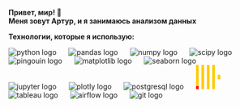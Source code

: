 **Привет, мир! 👋  
Меня зовут Артур, и я занимаюсь анализом данных**

**Технологии, которые я использую:**
  <div align="left">
    <img src="https://cdn.jsdelivr.net/gh/devicons/devicon/icons/python/python-original.svg" height="48" alt="python logo"  />
    <img width="16" />  
    <img src="https://cdn.jsdelivr.net/gh/devicons/devicon/icons/pandas/pandas-original.svg" height="48" alt="pandas logo"  />
    <img width="16" />
    <img src="https://cdn.jsdelivr.net/gh/devicons/devicon/icons/numpy/numpy-original.svg" height="48" alt="numpy logo"  />
    <img width="16" />
    <img src="https://scipy.org/images/logo.svg" height="48" alt="scipy logo"  />
    <img width="16" />
    <img src="https://pingouin-stats.org/build/html/_static/pingouin.png" height="48" alt="pingouin logo"  />
    <img width="16" />
    <img src="https://upload.wikimedia.org/wikipedia/commons/0/01/Created_with_Matplotlib-logo.svg" height="48" alt="matplotlib logo"  />
    <img width="16" />
    <img src="https://seaborn.pydata.org/_images/logo-mark-lightbg.svg" height="48" alt="seaborn logo"  />
    <img width="16" />
  <div align="left">
    <img src="https://cdn.jsdelivr.net/gh/devicons/devicon/icons/jupyter/jupyter-original.svg" height="48" alt="jupyter logo"  />
    <img width="16" />
    <img src="https://plotly.com/all_static/images/icon-dash.png" height="48" alt="plotly logo"  />
    <img width="16" />
    <img src="https://upload.wikimedia.org/wikipedia/commons/2/29/Postgresql_elephant.svg" height="48" alt="postgresql logo"  />
    <img width="16" />
    <img src="https://raw.githubusercontent.com/ClickHouse/clickhouse-presentations/master/images/logo.png" height="48" alt="clickhouse logo"  />
    <img width="16" />
    <img src="https://cdn.worldvectorlogo.com/logos/tableau-software.svg" height="48" alt="tableau logo"  />
    <img width="16" />
    <img src="https://cwiki.apache.org/confluence/download/attachments/62693171/AIRFLOW?version=2&modificationDate=1567414976000&api=v2" height="48" alt="airflow logo"  />
    <img width="16" />
    <img src="https://cdn.jsdelivr.net/gh/devicons/devicon/icons/git/git-original.svg" height="48" alt="git logo"  />
    <img width="16" />
  </div>





